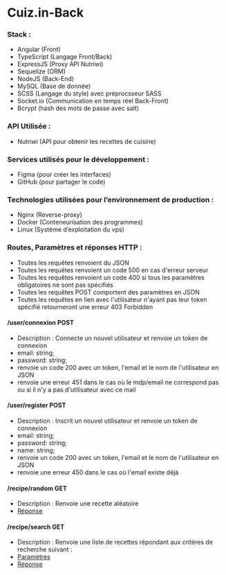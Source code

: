 # Cuiz.in-Back

### Stack :
 - Angular (Front) 
 - TypeScript (Langage Front/Back)
 - ExpressJS (Proxy API Nutriwi)
 - Sequelize (ORM)
 - NodeJS (Back-End)
 - MySQL (Base de donnée)
 - SCSS (Langage du style) avec préprocsseur SASS
 - Socket.io (Communication en temps réel Back-Front)
 - Bcrypt (hash des mots de passe avec salt)

### API Utilisée :
 - Nutriwi (API pour obtenir les recettes de cuisine)

### Services utilisés pour le développement :
 - Figma (pour créer les interfaces)
 - GitHub (pour partager le code)

### Technologies utilisées pour l’environnement de production :
 - Nginx (Reverse-proxy)
 - Docker (Conteneurisation des programmes)
 - Linux (Système d’exploitation du vps)

### Routes, Paramètres et réponses HTTP :
 * Toutes les requêtes renvoient du JSON
 * Toutes les requêtes renvoient un code 500 en cas d'erreur serveur
 * Toutes les requêtes renvoient un code 400 si tous les paramètres obligatoires ne sont pas spécifiés
 * Toutes les requêtes POST comportent des paramètres en JSON
 * Toutes les requêtes en lien avec l'utilisateur n'ayant pas leur token spécifié retourneront une erreur 403 Forbidden

 #### /user/connexion POST
  * Description : Connecte un nouvel utilisateur et renvoie un token de connexion
  * email: string;
  * password: string;
  * renvoie un code 200 avec un token, l'email et le nom de l'utilisateur en JSON
  * renvoie une erreur 451 dans le cas où le mdp/email ne correspond pas ou si il n'y a pas d'utilisateur avec ce mail

 #### /user/register POST
  * Description : Inscrit un nouvel utilisateur et renvoie un token de connexion
  * email: string;
  * password: string;
  * name: string;
  * renvoie un code 200 avec un token, l'email et le nom de l'utilisateur en JSON
  * renvoie une erreur 450 dans le cas où l'email existe déjà

 #### /recipe/random GET
  * Description : Renvoie une recette aléatoire
  * [Réponse](./src/routers/recipe/routeRandomRecipe/RouteRandomRecipeResponse.ts)
 
 #### /recipe/search GET
  * Description : Renvoie une liste de recettes répondant aux critères de recherche suivant :
  * [Paramètres](./src/routers/recipe/routeSearchRecipe/RouteSearchRecipeRequest.ts)
  * [Réponse](./src/routers/recipe/routeSearchRecipe/RouteSearchRecipeResponse.ts)
